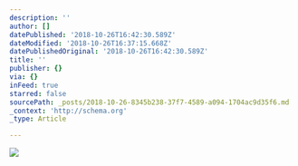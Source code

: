 ```yaml
---
description: ''
author: []
datePublished: '2018-10-26T16:42:30.589Z'
dateModified: '2018-10-26T16:37:15.668Z'
datePublishedOriginal: '2018-10-26T16:42:30.589Z'
title: ''
publisher: {}
via: {}
inFeed: true
starred: false
sourcePath: _posts/2018-10-26-8345b238-37f7-4589-a094-1704ac9d35f6.md
_context: 'http://schema.org'
_type: Article

---
```

![](https://the-grid-user-content.s3-us-west-2.amazonaws.com/ac073a0d-14e0-43c5-be41-d55b44da3d28.png)